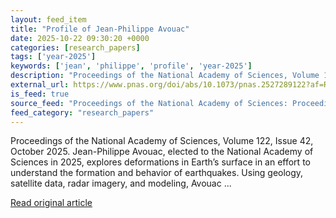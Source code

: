 ```yaml
---
layout: feed_item
title: "Profile of Jean-Philippe Avouac"
date: 2025-10-22 09:30:20 +0000
categories: [research_papers]
tags: ['year-2025']
keywords: ['jean', 'philippe', 'profile', 'year-2025']
description: "Proceedings of the National Academy of Sciences, Volume 122, Issue 42, October 2025"
external_url: https://www.pnas.org/doi/abs/10.1073/pnas.2527289122?af=R
is_feed: true
source_feed: "Proceedings of the National Academy of Sciences: Proceedings of the National Academy of Sciences: Table of Contents"
feed_category: "research_papers"
---
```


Proceedings of the National Academy of Sciences, Volume 122, Issue 42, October 2025. Jean-Philippe Avouac, elected to the National Academy of Sciences in 2025, explores deformations in Earth’s surface in an effort to understand the formation and behavior of earthquakes. Using geology, satellite data, radar imagery, and modeling, Avouac ...

[Read original article](https://www.pnas.org/doi/abs/10.1073/pnas.2527289122?af=R)
